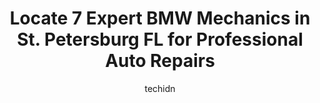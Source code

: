 ---
layout: ampstory
image: https://images.unsplash.com/photo-1603224683825-22b15546560d?ixlib=rb-4.0.3&ixid=MnwxMjA3fDB8MHxwaG90by1wYWdlfHx8fGVufDB8fHx8&auto=format&fit=crop&w=640&h=853&q=80
author: techidn
featured: false
description: Searching for the finest BMW Mechanic in St. Petersburg  FL, USA? Look no further than the 7 best BMW Mechanic in the area, where youll find a team of highly qualified professionals ready t
title: Locate 7 Expert BMW Mechanics in St. Petersburg  FL for Professional Auto Repairs
cover:
   title: Locate 7 Expert BMW Mechanics in St. Petersburg  FL for Professional Auto Repairs
   subtitle: Rickpate
   background: https://images.unsplash.com/photo-1603224683825-22b15546560d?ixlib=rb-4.0.3&ixid=MnwxMjA3fDB8MHxwaG90by1wYWdlfHx8fGVufDB8fHx8&auto=format&fit=crop&w=640&h=853&q=80

pages: 
 - layout: thirds
   top: <h1>#1 Victory Automotive Service</h1>
   bottom: "<p>From start to finish, the experience was superior.  Very friendly, knowledgeable and honest.  I took my 2013 VW CC Sport in because it wasnt running well, and every ligh</p>"
   background: https://www.knot35.com/toplist/wp-content/uploads/2023/06/best-bmw-mechanic-1-in-st-petersburg-fl-1685832771.jpeg
   backgroundblur: true
 - layout: thirds
   top: <h1>#2 J.C. Automotive Service, Inc.</h1>
   bottom: "<p>6101 Dr. M.L.K. Jr St S, St. Petersburg, FL 33705, United States</p>"
   background: https://www.knot35.com/toplist/wp-content/uploads/2023/06/best-bmw-mechanic-2-in-st-petersburg-fl-1685832772.jpeg
   cta:
      link: https://www.knot35.com/toplist/locate-7-expert-bmw-mechanics-in-st-petersburg-fl-for-professional-auto-repairs/
      text: Locate 7 Expert BMW Mechanics in St. Petersburg  FL for Professional Auto Repairs
 - layout: thirds
   top: <h1>#3 JB Import Automotive Repair</h1>
   bottom: "<p>387 16th St N, St. Petersburg, FL 33705, United States</p>"
   background: https://www.knot35.com/toplist/wp-content/uploads/2023/06/best-bmw-mechanic-3-in-st-petersburg-fl-1685832772.jpeg
   cta:
      link: https://www.knot35.com/toplist/locate-7-expert-bmw-mechanics-in-st-petersburg-fl-for-professional-auto-repairs/
      text: Locate 7 Expert BMW Mechanics in St. Petersburg  FL for Professional Auto Repairs
 - layout: thirds
   top: <h1>#4 The Burg Automotive</h1>
   bottom: "<p>4590 49th St N, St. Petersburg, FL 33709, United States</p>"
   background: https://images.unsplash.com/photo-1597773150796-e5c14ebecbf5?ixlib=rb-4.0.3&ixid=MnwxMjA3fDB8MHxwaG90by1wYWdlfHx8fGVufDB8fHx8&auto=format&fit=crop&w=640&h=853&q=80
   cta:
      link: https://www.knot35.com/toplist/locate-7-expert-bmw-mechanics-in-st-petersburg-fl-for-professional-auto-repairs/
      text: Locate 7 Expert BMW Mechanics in St. Petersburg  FL for Professional Auto Repairs
 - layout: thirds
   top: <h1>#5 Jaguar St. Petersburg Service</h1>
   bottom: "<p>6001 34th St N, St. Petersburg, FL 33714, United States</p>"
   background: https://images.unsplash.com/photo-1615749413727-825b59a857b5?ixlib=rb-4.0.3&ixid=MnwxMjA3fDB8MHxwaG90by1wYWdlfHx8fGVufDB8fHx8&auto=format&fit=crop&w=640&h=853&q=80
   cta:
      link: https://www.knot35.com/toplist/locate-7-expert-bmw-mechanics-in-st-petersburg-fl-for-professional-auto-repairs/
      text: Locate 7 Expert BMW Mechanics in St. Petersburg  FL for Professional Auto Repairs
 - layout: thirds
   top: <h1>#6 Potters Precision Imports</h1>
   bottom: "<p>4200 31st St N Unit D, St. Petersburg, FL 33714, United States</p>"
   background: https://images.unsplash.com/photo-1608411404720-c8f0417bcdba?ixlib=rb-4.0.3&ixid=MnwxMjA3fDB8MHxwaG90by1wYWdlfHx8fGVufDB8fHx8&auto=format&fit=crop&w=640&h=853&q=80
   cta:
      link: https://www.knot35.com/toplist/locate-7-expert-bmw-mechanics-in-st-petersburg-fl-for-professional-auto-repairs/
      text: Locate 7 Expert BMW Mechanics in St. Petersburg  FL for Professional Auto Repairs
 - layout: thirds
   top: <h1>#7 Wrench Masters LLC</h1>
   bottom: "<p>5505 64th Way N, St. Petersburg, FL 33709, United States</p>"
   background: https://images.unsplash.com/photo-1531169509526-f8f1fdaa4a67?ixlib=rb-4.0.3&ixid=MnwxMjA3fDB8MHxwaG90by1wYWdlfHx8fGVufDB8fHx8&auto=format&fit=crop&w=640&h=853&q=80
   cta:
      link: https://www.knot35.com/toplist/locate-7-expert-bmw-mechanics-in-st-petersburg-fl-for-professional-auto-repairs/
      text: Locate 7 Expert BMW Mechanics in St. Petersburg  FL for Professional Auto Repairs
 - layout: thirds
   middle: Continue reading...
   background: https://images.unsplash.com/photo-1549241520-425e3dfc01cb?ixlib=rb-4.0.3&ixid=MnwxMjA3fDB8MHxwaG90by1wYWdlfHx8fGVufDB8fHx8&auto=format&fit=crop&w=640&h=853&q=80
   cta:
      link: https://www.knot35.com/toplist/locate-7-expert-bmw-mechanics-in-st-petersburg-fl-for-professional-auto-repairs/
      text: Locate 7 Expert BMW Mechanics in St. Petersburg  FL for Professional Auto Repairs
      
---